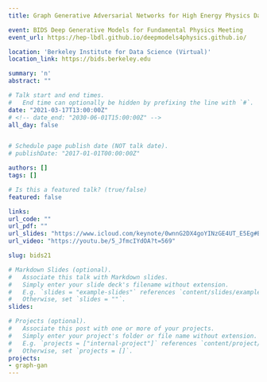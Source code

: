 ```yaml
---
title: Graph Generative Adversarial Networks for High Energy Physics Data Generation

event: BIDS Deep Generative Models for Fundamental Physics Meeting
event_url: https://hep-lbdl.github.io/deepmodels4physics.github.io/

location: 'Berkeley Institute for Data Science (Virtual)'
location_link: https://bids.berkeley.edu

summary: 'n'
abstract: ""

# Talk start and end times.
#   End time can optionally be hidden by prefixing the line with `#`.
date: "2021-03-17T13:00:00Z"
# <!-- date_end: "2030-06-01T15:00:00Z" -->
all_day: false


# Schedule page publish date (NOT talk date).
# publishDate: "2017-01-01T00:00:00Z"

authors: []
tags: []

# Is this a featured talk? (true/false)
featured: false

links:
url_code: ""
url_pdf: ""
url_slides: "https://www.icloud.com/keynote/0wnnG2DX4goYINzGE4UT_E5Eg#BIDS_Talk_17/3/21"
url_video: "https://youtu.be/5_JfmcIYdOA?t=569"

slug: bids21

# Markdown Slides (optional).
#   Associate this talk with Markdown slides.
#   Simply enter your slide deck's filename without extension.
#   E.g. `slides = "example-slides"` references `content/slides/example-slides.md`.
#   Otherwise, set `slides = ""`.
slides:

# Projects (optional).
#   Associate this post with one or more of your projects.
#   Simply enter your project's folder or file name without extension.
#   E.g. `projects = ["internal-project"]` references `content/project/deep-learning/index.md`.
#   Otherwise, set `projects = []`.
projects:
- graph-gan
---
```

